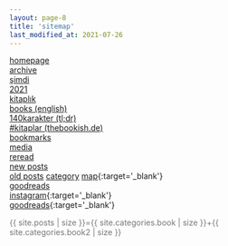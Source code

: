 ```yaml
---
layout: page-8
title: 'sitemap'
last_modified_at: 2021-07-26
---
```


[homepage](/ "thebookish.de")  
[archive](archive.html)  
[şimdi](/now.html)  
[2021](/2021.html)  
[kitaplık](/bookshelf.html)  
[books (english)](/books.html)  
[140karakter (tl;dr)](/summary.html)   
[#kitaplar (thebookish.de)](/posts.html)  
[bookmarks](/bookmarks.html)  
[media](/media.html)  
[reread](/reread.html)  
[new posts](/new.html)   
[old posts](/old.html) 
[category](/category.html)
[<i class="far fa-map"></i> map](/map.html){:target='_blank'}   
[goodreads](/goodreads.html)  
[<i class="fab fa-instagram"></i> instagram](https://www.instagram.com/thebookish.de/){:target='_blank'}  
[<i class="fab fa-goodreads-g"></i> goodreads](https://www.goodreads.com/thebookishde/){:target='_blank'}  

<span style="color: #777;">{{ site.posts | size }}={{ site.categories.book | size }}+{{ site.categories.book2 | size }}</span> 
